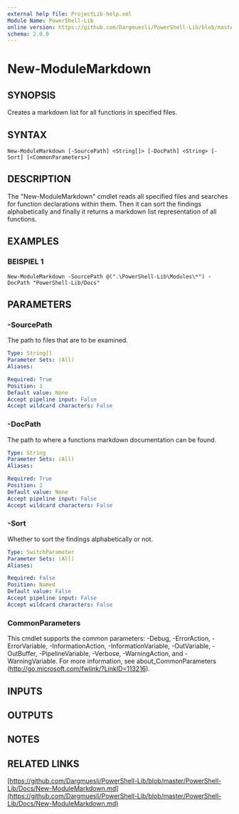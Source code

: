 ```yaml
---
external help file: ProjectLib-help.xml
Module Name: PowerShell-Lib
online version: https://github.com/Dargmuesli/PowerShell-Lib/blob/master/PowerShell-Lib/Docs/New-ModuleMarkdown.md
schema: 2.0.0
---
```


# New-ModuleMarkdown

## SYNOPSIS
Creates a markdown list for all functions in specified files.

## SYNTAX

```
New-ModuleMarkdown [-SourcePath] <String[]> [-DocPath] <String> [-Sort] [<CommonParameters>]
```

## DESCRIPTION
The "New-ModuleMarkdown" cmdlet reads all specified files and searches for function declarations within them.
Then it can sort the findings alphabetically and finally it returns a markdown list representation of all functions.

## EXAMPLES

### BEISPIEL 1
```
New-ModuleMarkdown -SourcePath @(".\PowerShell-Lib\Modules\*") -DocPath "PowerShell-Lib/Docs"
```

## PARAMETERS

### -SourcePath
The path to files that are to be examined.

```yaml
Type: String[]
Parameter Sets: (All)
Aliases:

Required: True
Position: 1
Default value: None
Accept pipeline input: False
Accept wildcard characters: False
```

### -DocPath
The path to where a functions markdown documentation can be found.

```yaml
Type: String
Parameter Sets: (All)
Aliases:

Required: True
Position: 2
Default value: None
Accept pipeline input: False
Accept wildcard characters: False
```

### -Sort
Whether to sort the findings alphabetically or not.

```yaml
Type: SwitchParameter
Parameter Sets: (All)
Aliases:

Required: False
Position: Named
Default value: False
Accept pipeline input: False
Accept wildcard characters: False
```

### CommonParameters
This cmdlet supports the common parameters: -Debug, -ErrorAction, -ErrorVariable, -InformationAction, -InformationVariable, -OutVariable, -OutBuffer, -PipelineVariable, -Verbose, -WarningAction, and -WarningVariable.
For more information, see about_CommonParameters (http://go.microsoft.com/fwlink/?LinkID=113216).

## INPUTS

## OUTPUTS

## NOTES

## RELATED LINKS

[https://github.com/Dargmuesli/PowerShell-Lib/blob/master/PowerShell-Lib/Docs/New-ModuleMarkdown.md](https://github.com/Dargmuesli/PowerShell-Lib/blob/master/PowerShell-Lib/Docs/New-ModuleMarkdown.md)

